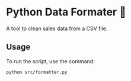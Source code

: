 # Python Data Formater 🧹

A tool to clean sales data from a CSV file.

## Usage

To run the script, use the command:

`python src/formatter.py`

